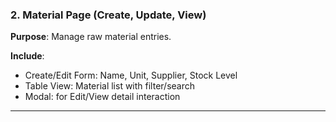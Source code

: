 ### 2. **Material Page (Create, Update, View)**

**Purpose**: Manage raw material entries.

**Include**:
- Create/Edit Form: Name, Unit, Supplier, Stock Level
- Table View: Material list with filter/search
- Modal: for Edit/View detail interaction

---